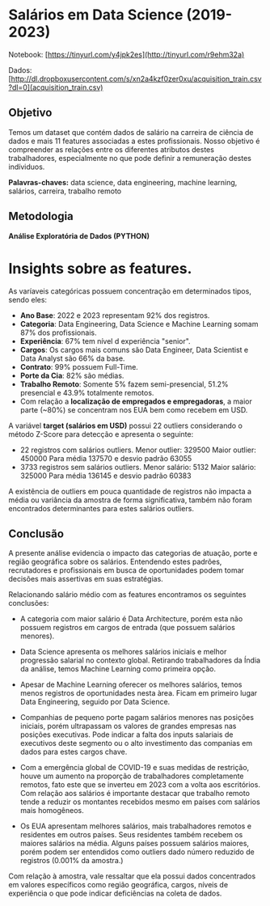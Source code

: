 # Salários em Data Science (2019-2023)

Notebook: [https://tinyurl.com/y4jpk2es](http://tinyurl.com/r9ehm32a)

Dados: [http://dl.dropboxusercontent.com/s/xn2a4kzf0zer0xu/acquisition_train.csv?dl=0](acquisition_train.csv)

## Objetivo
Temos um dataset que contém dados de salário na carreira de ciência de dados e mais 11 features associadas a estes profissionais. Nosso objetivo é compreender as relações entre os diferentes atributos destes trabalhadores, especialmente no que pode definir a remuneração destes indíviduos.

**Palavras-chaves:** data science, data engineering, machine learning, salários, carreira, trabalho remoto

## Metodologia
**Análise Exploratória de Dados (PYTHON)**

# Insights sobre as features.

As varíaveis categóricas possuem concentração em determinados tipos, sendo eles:

- **Ano Base**: 2022 e 2023 representam 92% dos registros.<br>
- **Categoria**: Data Engineering, Data Science e Machine Learning somam 87% dos profissionais.<br>
- **Experiência**: 67% tem nível d experiência "senior".<br>
- **Cargos**: Os cargos mais comuns são Data Engineer, Data Scientist e Data Analyst são 66% da base.<br>
- **Contrato**: 99% possuem Full-Time.<br>
- **Porte da Cia**: 82% são médias.<br>
- **Trabalho Remoto**: Somente 5% fazem semi-presencial, 51.2% presencial e 43.9% totalmente remotos.<br>
- Com relação a **localização de empregados e empregadoras**, a maior parte (~80%) se concentram nos EUA bem como recebem em USD.<br>

A variável **target (salários em USD)** possui 22 outliers considerando o método Z-Score para detecção e apresenta o seguinte:<br>

- 22 registros com salários outliers. Menor outlier: 329500 Maior outlier: 450000 Para média 137570 e desvio padrão 63055<br>
- 3733 registros sem salários outliers. Menor salário: 5132 Maior salário: 325000 Para média 136145 e desvio padrão 60383<br>

A existência de outliers em pouca quantidade de registros não impacta a média ou variância da amostra de forma significativa, também não foram encontrados determinantes para estes salários outliers.<br>

## Conclusão
A presente análise evidencia o impacto das categorias de atuação, porte e região geográfica sobre os salários. Entendendo estes padrões, recrutadores e profissionais em busca de oportunidades podem tomar decisões mais assertivas em suas estratégias.<br>

Relacionando salário médio com as features encontramos os seguintes conclusões:

- A categoria com maior salário é Data Architecture, porém esta não possuem registros em cargos de entrada (que possuem salários menores).<br>

- Data Science apresenta os melhores salários iniciais e melhor progressão salarial no contexto global. Retirando trabalhadores da Índia da análise, temos Machine Learning como primeira opção.<br>

- Apesar de Machine Learning oferecer os melhores salários, temos menos registros de oportunidades nesta àrea. Ficam em primeiro lugar Data Engineering, seguido por Data Science.<br>

- Companhias de pequeno porte pagam salários menores nas posições iniciais, porém ultrapassam os valores de grandes empresas nas posições executivas. Pode indicar a falta dos inputs salariais de executivos deste segmento ou o alto investimento das companias em dados para estes cargos chave.<br>

- Com a emergência global de COVID-19 e suas medidas de restrição, houve um aumento na proporção de trabalhadores completamente remotos, fato este que se inverteu em 2023 com a volta aos escritórios. Com relação aos salários é importante destacar que trabalho remoto tende a reduzir os montantes recebidos mesmo em países com salários mais homogêneos.<br>

- Os EUA apresentam melhores salários, mais trabalhadores remotos e residentes em outros países. Seus residentes também recebem os maiores salários na média. Alguns países possuem salários maiores, porém podem ser entendidos como outliers dado número reduzido de registros (0.001% da amostra.)<br>



Com relação à amostra, vale ressaltar que ela possui dados concentrados em valores específicos como região geográfica, cargos, níveis de experiência o que pode indicar deficiências na coleta de dados.<br>
